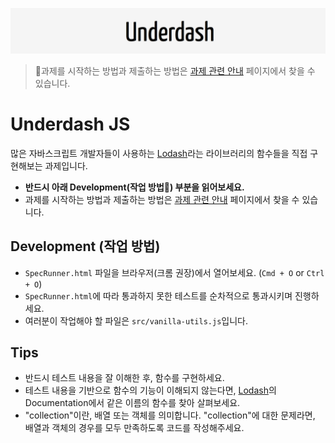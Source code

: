 ![Underdash](/underdash.png)

> 🚨과제를 시작하는 방법과 제출하는 방법은 [과제 관련 안내](https://www.notion.so/vanillacoding/9b7bb71aa95f4bd4906e7496d6ad8db3) 페이지에서 찾을 수 있습니다.

# Underdash JS

많은 자바스크립트 개발자들이 사용하는 [Lodash](https://lodash.com/)라는 라이브러리의 함수들을 직접 구현해보는 과제입니다.

- **반드시 아래 Development(작업 방법) 부분을 읽어보세요.**
- 과제를 시작하는 방법과 제출하는 방법은 [과제 관련 안내](https://www.notion.so/vanillacoding/9b7bb71aa95f4bd4906e7496d6ad8db3) 페이지에서 찾을 수 있습니다.

## Development (작업 방법)

- `SpecRunner.html` 파일을 브라우저(크롬 권장)에서 열어보세요. (`Cmd + O` or `Ctrl + O`)
- `SpecRunner.html`에 따라 통과하지 못한 테스트를 순차적으로 통과시키며 진행하세요.
- 여러분이 작업해야 할 파일은 `src/vanilla-utils.js`입니다.

## Tips

- 반드시 테스트 내용을 잘 이해한 후, 함수를 구현하세요.
- 테스트 내용을 기반으로 함수의 기능이 이해되지 않는다면, [Lodash](https://lodash.com/)의 Documentation에서 같은 이름의 함수를 찾아 살펴보세요.
- "collection"이란, 배열 또는 객체를 의미합니다. "collection"에 대한 문제라면, 배열과 객체의 경우를 모두 만족하도록 코드를 작성해주세요.

